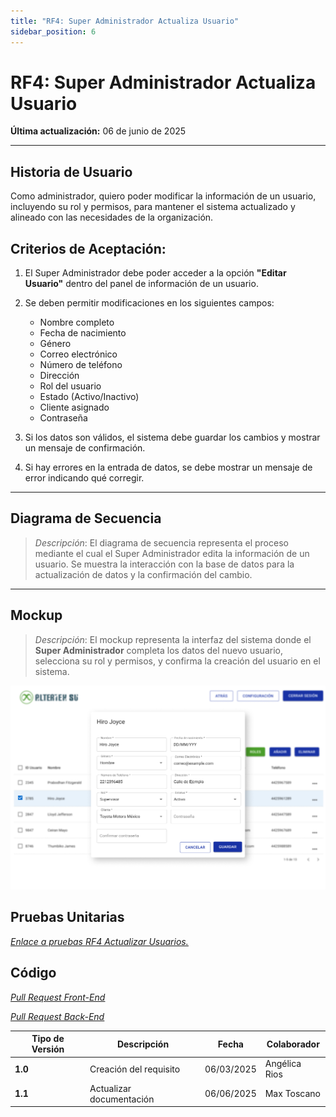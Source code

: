 ```yaml
---
title: "RF4: Super Administrador Actualiza Usuario"
sidebar_position: 6
---
```


# RF4: Super Administrador Actualiza Usuario

**Última actualización:** 06 de junio de 2025

---

## Historia de Usuario

Como administrador, quiero poder modificar la información de un usuario, incluyendo su rol y permisos, para mantener el sistema actualizado y alineado con las necesidades de la organización.

## **Criterios de Aceptación:**

1. El Super Administrador debe poder acceder a la opción **"Editar Usuario"** dentro del panel de información de un usuario.
2. Se deben permitir modificaciones en los siguientes campos:

   - Nombre completo
   - Fecha de nacimiento
   - Género
   - Correo electrónico
   - Número de teléfono
   - Dirección
   - Rol del usuario
   - Estado (Activo/Inactivo)
   - Cliente asignado
   - Contraseña

3. Si los datos son válidos, el sistema debe guardar los cambios y mostrar un mensaje de confirmación.
4. Si hay errores en la entrada de datos, se debe mostrar un mensaje de error indicando qué corregir.

---

## **Diagrama de Secuencia**

> _Descripción_: El diagrama de secuencia representa el proceso mediante el cual el Super Administrador edita la información de un usuario. Se muestra la interacción con la base de datos para la actualización de datos y la confirmación del cambio.

---

## **Mockup**

> _Descripción_: El mockup representa la interfaz del sistema donde el **Super Administrador** completa los datos del nuevo usuario, selecciona su rol y permisos, y confirma la creación del usuario en el sistema.

![Interfaz de crear usuario](./imagenes/mockupActualizarUsuario.png)

## **Pruebas Unitarias**

_<u>[Enlace a pruebas RF4 Actualizar Usuarios.](https://docs.google.com/spreadsheets/d/1NLGwGrGA5PVOEzLaqxa8Ts1D_Ng3QzzqNKWJYUzxD-M/edit?gid=2134306506#gid=2134306506)</u>_

## **Código**

_<u>[Pull Request Front-End](https://github.com/CodeAnd-Co/Frontend-Text-Lines/pull/174/)</u>_

_<u>[Pull Request Back-End](https://github.com/CodeAnd-Co/Backend-textiles/pull/132)</u>_

| **Tipo de Versión** | **Descripción**          | **Fecha**  | **Colaborador** |
| ------------------- | ------------------------ | ---------- | --------------- |
| **1.0**             | Creación del requisito   | 06/03/2025 | Angélica Rios   |
| **1.1**             | Actualizar documentación | 06/06/2025 | Max Toscano     |
